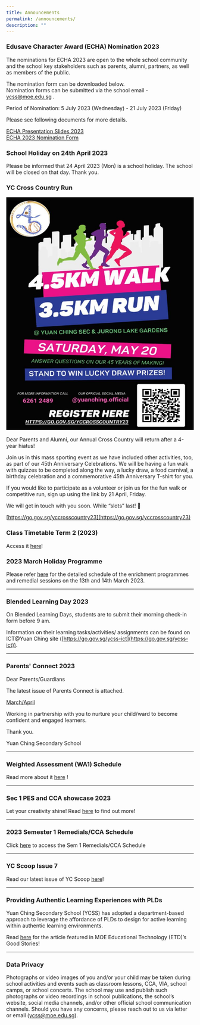 ```yaml
---
title: Announcements
permalink: /announcements/
description: ""
---
```

### Edusave Character Award (ECHA) Nomination 2023

The nominations for ECHA 2023 are open to the whole school community and the school key stakeholders such as parents, alumni, partners, as well as members of the public.  

The nomination form can be downloaded below.  
Nomination forms can be submitted via the school email - [ycss@moe.edu.sg](ycss@moe.edu.sg) .

Period of Nomination:
5 July 2023 (Wednesday) - 21 July 2023 (Friday)

Please see following documents for more details.

[ECHA Presentation Slides 2023](/files/echa%20presentation%20slides.pdf) <br>
[ECHA 2023 Nomination Form](/files/echa%202023%20nomination%20form%20(ycss).pdf)


### School Holiday on 24th April 2023
Please be informed that 24 April 2023 (Mon) is a school holiday. The school will be closed on that day. Thank you.

### YC Cross Country Run

![](/images/yccrosscountry23.PNG)

Dear Parents and Alumni, our Annual Cross Country will return after a 4-year hiatus!

Join us in this mass sporting event as we have included other activities, too, as part of our 45th Anniversary Celebrations. We will be having a fun walk with quizzes to be completed along the way, a lucky draw, a food carnival, a birthday celebration and a commemorative 45th Anniversary T-shirt for you.

If you would like to participate as a volunteer or join us for the fun walk or competitive run, sign up using the link by 21 April, Friday.

We will get in touch with you soon. While “slots” last! 💪

[https://go.gov.sg/yccrosscountry23](https://go.gov.sg/yccrosscountry23)


### Class Timetable Term 2 (2023)

Access it [here](https://yuanchingsec.edupage.org/timetable/)!



### 2023 March Holiday Programme


Please refer [here](/quick-links/for-students/school-daily-routines/school-holiday-programme/) for the detailed schedule of the enrichment programmes and remedial sessions on the 13th and 14th March 2023.

----

### Blended Learning Day 2023

On Blended Learning Days, students are to submit their morning check-in form before 9 am.&nbsp;

Information on their learning tasks/activities/ assignments can be found on ICT@Yuan Ching site ([https://go.gov.sg/ycss-ict](https://go.gov.sg/ycss-ict)).

-----


### Parents' Connect 2023

Dear Parents/Guardians

The latest issue of Parents Connect is attached. 

[March/April](/files/Parents%20Connect%20Mar-Apr%202023.pdf)

Working in partnership with you to nurture your child/ward to become confident and engaged learners. 

Thank you. 

Yuan Ching Secondary School

-----

### Weighted Assessment (WA1) Schedule

Read more about it&nbsp;[here](https://staging.d3su4wj45hy3j2.amplifyapp.com/quick-links/for-students/school-daily-routines/school-holiday-programme/)&nbsp;!

------

### Sec 1 PES and CCA showcase 2023

Let your creativity shine! Read&nbsp;[here](https://yuanchingsec.moe.edu.sg/qql/slot/u748/2022/YCSS%20Songwriting%20Contest%20Our%20School%20Our%20Song%202022_final.pdf)&nbsp;to find out more!

------

### 2023 Semester 1 Remedials/CCA Schedule

Click&nbsp;[here](https://staging.d3su4wj45hy3j2.amplifyapp.com/quick-links/for-students/school-daily-routines/exam-timetable-school-national/)&nbsp;to access the Sem 1 Remedials/CCA Schedule

--------

### YC Scoop Issue 7

Read our latest issue of YC Scoop&nbsp;[here](https://yuanchingsec-moe-edu-sg-admin.cwp.sg/qql/slot/u748/E-Newsletter/2022-Issue-7/index.html)!

------


### Providing Authentic Learning Experiences with PLDs

Yuan Ching Secondary School (YCSS) has adopted a department-based approach to leverage the affordance of PLDs to design for active learning within authentic learning environments.

Read [here](https://sites.google.com/moe.edu.sg/personaliseddigitallearningpro/good-stories/providing-authentic-learning-experiences-with-plds-yuan-ching-sec?authuser=0) for the article featured in MOE Educational Technology (ETD)’s Good Stories!

---------

### Data Privacy

Photographs or video images of you and/or your child may be taken during school activities and events such as classroom lessons, CCA, VIA, school camps, or school concerts. The school may use and publish such photographs or video recordings in school publications, the school’s website, social media channels, and/or other official school communication channels. Should you have any concerns, please reach out to us via letter or email (ycss@moe.edu.sg).